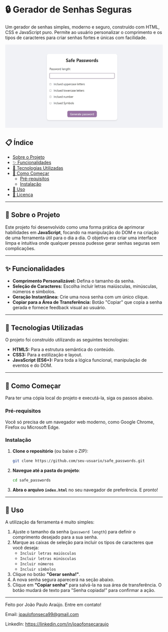 # 🔒 Gerador de Senhas Seguras

Um gerador de senhas simples, moderno e seguro, construído com HTML, CSS e JavaScript puro. Permite ao usuário personalizar o comprimento e os tipos de caracteres para criar senhas fortes e únicas com facilidade.

 ![Project Banner](assets/preview.jpg)

## 📋 Índice

- [Sobre o Projeto](#-sobre-o-projeto)
- [✨ Funcionalidades](#-funcionalidades)
- [🚀 Tecnologias Utilizadas](#-tecnologias-utilizadas)
- [🏁 Como Começar](#-como-começar)
  - [Pré-requisitos](#pré-requisitos)
  - [Instalação](#instalação)
- [🔧 Uso](#-uso)
- [📄 Licença](#-licença)

---

## 📖 Sobre o Projeto

Este projeto foi desenvolvido como uma forma prática de aprimorar habilidades em **JavaScript**, focando na manipulação do DOM e na criação de uma ferramenta útil para o dia a dia. O objetivo era criar uma interface limpa e intuitiva onde qualquer pessoa pudesse gerar senhas seguras sem complicações.

---

## ✨ Funcionalidades

- **Comprimento Personalizável:** Defina o tamanho da senha.
- **Seleção de Caracteres:** Escolha incluir letras maiúsculas, minúsculas, números e símbolos.
- **Geração Instantânea:** Crie uma nova senha com um único clique.
- **Copiar para a Área de Transferência:** Botão "Copiar" que copia a senha gerada e fornece feedback visual ao usuário.

---

## 🚀 Tecnologias Utilizadas

O projeto foi construído utilizando as seguintes tecnologias:

- **HTML5:** Para a estrutura semântica do conteúdo.
- **CSS3:** Para a estilização e layout.
- **JavaScript (ES6+):** Para toda a lógica funcional, manipulação de eventos e do DOM.

---

## 🏁 Como Começar

Para ter uma cópia local do projeto e executá-la, siga os passos abaixo.

### Pré-requisitos

Você só precisa de um navegador web moderno, como Google Chrome, Firefox ou Microsoft Edge.

### Instalação

1.  **Clone o repositório** (ou baixe o ZIP):
    ```sh
    git clone https://github.com/seu-usuario/safe_passwords.git
    ```

2.  **Navegue até a pasta do projeto**:
    ```sh
    cd safe_passwords
    ```

3.  **Abra o arquivo `index.html`** no seu navegador de preferência. E pronto!

---

## 🔧 Uso

A utilização da ferramenta é muito simples:

1.  Ajuste o tamanho da senha (`password length`) para definir o comprimento desejado para a sua senha.
2.  Marque as caixas de seleção para incluir os tipos de caracteres que você deseja:
    - `Incluir letras maiúsculas`
    - `Incluir letras minúsculas`
    - `Incluir números`
    - `Incluir símbolos`
3.  Clique no botão **"Gerar senha!"**.
4.  A nova senha segura aparecerá na seção abaixo.
5.  Clique em **"Copiar senha"** para salvá-la na sua área de transferência. O botão mudará de texto para "Senha copiada!" para confirmar a ação.

---

Feito por João Paulo Araújo. Entre em contato!

Email: jpaulofonseca99@gmail.com

LinkedIn: https://linkedin.com/in/joaofonsecaraujo
